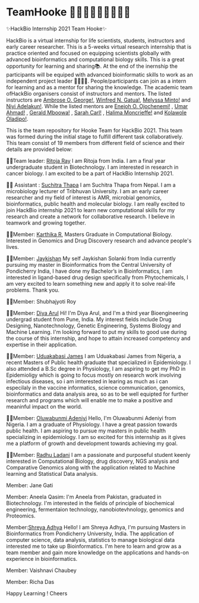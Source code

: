 # TeamHooke :red_haired_woman::man::bearded_person::woman::curly_haired_woman::older_adult::adult:
✨HackBio Internship 2021 Team Hooke✨

HackBio is a virtual internship for life scientists, students, instructors and early career researcher. This is a 5-weeks virtual research internship that is practice oriented and focused on equipping scientists globally with advanced bioinformatics and computational biology skills. This is a great opportunity for learning and sharing:books:. At the end of the inernship the participants will be equiped with advanced bioinformatic skills to work as an independent project leader :woman_scientist::man_scientist:. People/participants can join as a intern for learning and as a mentor for sharing the knowledge.
The academic team ofHackBio organisers consist of instructors and mentors. The listed instructors are [Ambrose O. George!](https://thehackbio.com/assets/images/69267083-2557083224519394-5150000632144330752-n-506x503.jpg), [Winfred N. Gatua!](https://thehackbio.com/assets/images/0-apyisa0c-qwjfxbm-506x379.jpg), [Melyssa Minto!](https://thehackbio.com/assets/images/eu69wojxeaawirm-506x337.jpg) and [Niyi Adelakun!](https://thehackbio.com/assets/images/img-20200725-wa0035-removebg-preview-4-433x577.png). While the listed mentors are [Enejoh O. Ojochenemi!](https://thehackbio.com/assets/images/fb-img-15919812906829476-696x696.jpg) , [Umar Ahmad!](https://thehackbio.com/assets/images/whatsapp-image-2020-12-28-at-2.18.38-pm-696x928.jpeg) , [Gerald Mboowa!](https://thehackbio.com/assets/images/download-201x251.jpeg) , [Sarah Carl!](https://thehackbio.com/assets/images/sarah-photo-800x800.jpg) , [Halima Moncrieffe!](https://thehackbio.com/assets/images/fog-1-696x696.png)  and [Kolawole Oladipo!](https://thehackbio.com/assets/images/oladipo-elijah-kolawole-512x512.jpg).

This is the team repository for Hooke Team for HackBio 2021. This team was formed during the initial stage to fulfill different task collaboratively. This team consist of 19 members from different field of science and their details are provided below:

👩‍🔬Team leader: [Ritoja Ray](https://user-images.githubusercontent.com/88329693/128407486-cd6fa692-c86f-49da-80c7-7bdac91eb6c9.jpg) I am Ritoja from India. I am a final year undergraduate student in Biotechnology. I am interested in research in cancer biology. I am excited to be a part of HackBio Internship 2021.


👩‍🔬 Assistant : [Suchitra Thapa](https://media-exp1.licdn.com/dms/image/C5103AQFxeW2d5fS3oA/profile-displayphoto-shrink_800_800/0/1585376313919?e=1633564800&v=beta&t=-cL9D1a3Ud4VsCOMs0tSWs6Lmd1nGUCWpChMJSAr7Dg)
I am Suchitra Thapa from Nepal. I am a microbiology lecturer of Tribhuvan University. I am an early career researcher and my field of interest is AMR, microbial genomics, bioinformatics, public health and molecular biology. I am really excited to join HackBio internship 2021 to learn new computational skills for my research and create a network for collaborative research. I believe in teamwork and growing together.

👩‍🔬Member: [Karthika R](https://github.com/karthikavarmar), Masters Graduate in Computational Biology. Interested in Genomics and Drug Discovery research and advance people's lives.

:man_scientist:Member: [Jaykishan](https://user-images.githubusercontent.com/86801284/128025078-f00fb2d2-971b-423e-b7b5-f3bae912a4ef.jpg)
My self Jaykishan Solanki from India currently pursuing my master in Bioinformatics from the Central University of Pondicherry India, I have done my Bachelor’s in Bioinformatics, I am interested in ligand-based drug design specifically from Phytochemicals, I am very excited to learn something new and apply it to solve real-life problems. Thank you.

:man_scientist:Member: Shubhajyoti Roy

👩‍🔬Member: [Diya Arul](https://avatars.githubusercontent.com/u/67481283?s=400&u=6e40e670a574771b5c2dc2e9d3e135b16a137c9c&v=4)
Hi! I'm Diya Arul, and I'm a third year Bioengineering undergrad student from Pune, India. My interest fields include Drug Designing, Nanotechnology, Genetic Engineering, Systems Biology and Machine Learning. I'm looking forward to put my skills to good use during the course of this internship, and hope to attain increased competency and expertise in their application. 

👩‍🔬Member: [Uduakabasi James](https://user-images.githubusercontent.com/88382546/128068340-51233d8c-2150-40ca-81ce-de23d37beebe.jpg)
I am Uduakabasi James from Nigeria, a recent Masters of Public health graduate that specialized in Epidemiology. I also attended a B.Sc degree in Physiology, I am aspiring to get my PhD in Epidemioligy which is going to focus mostly on research work involving infectious diseases, so i am imterested in learing as much as i can especilaly in the vaccine informatics, science communication, genomics, bioinformatics and data analysis area, so as to be well equipted for further research and programs which will enable me to make a positive and meaninful impact on the world.

👩‍🔬Member: [Oluwabunmi Adeniyi](https://github.com/Oluwabunmi22)
Hello, I'm Oluwabunmi Adeniyi from Nigeria. I am a graduate of Physiology. I have a great passion towards public health. I am aspiring to pursue my masters in public health specializing in epidemiology. I am so excited for this internship as it gives me a platform of growth and development towards achieving my goal.

👩‍🔬Member: [Radhu Ladani](https://user-images.githubusercontent.com/86801284/128587532-76bc001a-5435-4e01-a0ea-0c925aa36f1b.jpeg)
I am a passionate and purposeful student keenly interested in Computational Biology, drug discovery, NGS analysis and Comparative Genomics along with the application related to Machine learning and Statistical Data analysis.

Member: Jane Gati 

Member: Aneela Qasim: I'm Aneela from Pakistan, graduated in Biotechnology. I'm interested in the fields of principle of biochemical engineering, fermentaion technology, nanobiotevhnology, genomics and Proteomics.

Member:[Shreya Adhya](https://avatars.githubusercontent.com/u/76802799?v=4) Hello! I am Shreya Adhya, I'm pursuing Masters in Bioinformatics from Pondicherry University, India. The application of computer science, data analysis, statistics to manage biological data interested me to take up Bioinformatics. I'm here to learn and grow as a team member and gain more knowledge on the applications and hands-on experience in bioinformatics. 

Member: Vaishnavi Chaubey

Member: Richa Das

Happy Learning !
Cheers
